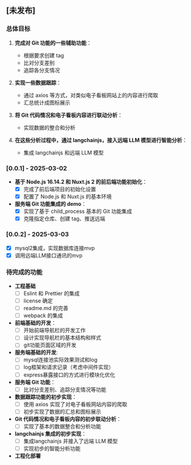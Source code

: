 ## [未发布]
### 总体目标
1. **完成对 Git 功能的一些辅助功能**：
   - 根据要求创建 tag
   - 比对分支差别
   - 追踪各分支情况

2. **实现一些数据跟踪**：
   - 通过 axios 等方式，对类似电子看板网站上的内容进行爬取
   - 汇总统计成图标展示

3. **将 Git 代码情况和电子看板内容进行联动分析**：
   - 实现数据的整合和分析

4. **在这些分析过程中，通过 langchainjs，接入远端 LLM 模型进行智能分析**：
   - 集成 langchainjs 和远端 LLM 模型

### [0.0.1] - 2025-03-02
- **基于 Node.js 16.14.2 和 Nuxt.js 2 的前后端功能初始化**：
  - [x] 完成了前后端项目的初始化设置
  - [x] 配置了 Node.js 和 Nuxt.js 的基本环境

- **服务端 Git 功能集成的 demo**：
  - [x] 实现了基于 child_process 基本的 Git 功能集成
  - [x] 克隆指定仓库、创建 tag、推送远端

### [0.0.2] - 2025-03-03
  - [x] mysql2集成，实现数据库连接mvp
  - [x] 调用远端LLM接口通讯的mvp

### 待完成的功能
- **工程基础**
  - [ ] Eslint 和 Prettier 的集成
  - [ ] license 确定
  - [ ] readme.md 的完善
  - [ ] webpack 的集成

- **前端基础的开发**：
  - [ ] 开始前端导航栏的开发工作
  - [ ] 设计实现导航栏的基本结构和样式
  - [ ] git功能页面区域的开发

- **服务端基础的开发**:
  - [ ] mysql连接池实际效果测试和log
  - [ ] log框架和请求记录（考虑中间件实现） 
  - [ ] express暴露接口的方式进行模块化优化

- **服务端 Git 功能**：
  - [ ] 比对分支差别、追踪分支情况等功能

- **数据跟踪功能的初步实现**：
  - [ ] 使用 axios 实现了对电子看板网站内容的爬取
  - [ ] 初步实现了数据的汇总和图标展示

- **Git 代码情况和电子看板内容的初步联动分析**：
  - [ ] 实现了基本的数据整合和分析功能

- **langchainjs 集成的初步实现**：
  - [ ] 集成langchainjs 并接入了远端 LLM 模型
  - [ ] 实现初步的智能分析功能
  
- **工程化部署**